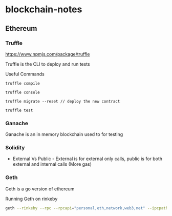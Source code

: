 # blockchain-notes

## Ethereum

### Truffle
https://www.npmjs.com/package/truffle

Truffle is the CLI to deploy and run tests

Useful Commands
```sol
truffle compile

truffle console

truffle migrate --reset // deploy the new contract

truffle test
```

### Ganache
Ganache is an in memory blockchain used to for testing

### Solidity

* External Vs Public - External is for external only calls, public is for both external and internal calls (More gas)

### Geth
Geth is a go version of ethereum

Running Geth on rinkeby
```bash
geth --rinkeby --rpc --rpcapi="personal,eth,network,web3,net" --ipcpath="~/Library/Ethereum/geth.ipc"
```


